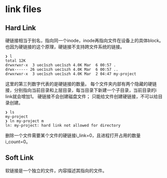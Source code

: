 
# link files

## Hard Link

硬链接相当于别名，指向同一个inode，inode再指向文件在设备上的具体block。
也因为硬链接的这个原理，硬链接不支持跨文件系统的链接。

``` shell
❯ l
total 12K
drwxrwxr-x  3 uec1szh uec1szh 4.0K Mar  6 00:57 .
drwx------ 26 uec1szh uec1szh 4.0K Mar  6 00:57 ..
drwxrwxr-x  3 uec1szh uec1szh 4.0K Mar  2 04:47 my-project
```

这里的第三列数字代表的是硬链接的数量。
每个文件夹内部有两个隐藏的硬链接，分别指向当前目录和上层目录，每当目录下新建一个子目录，当前目录的i link就会增加1。
硬链接不会创建磁盘文件；
只能给文件创建硬链接，不可以给目录创建。

``` shell
❯ ls
my-project
❯ ln my-project m
ln: my-project: hard link not allowed for directory
```

删除一个文件需要某个文件的硬链接i_link=0，且进程打开占用的数量i_count=0。

## Soft Link

软链接是一个独立的文件，内容描述其指向的文件。
